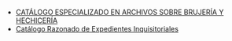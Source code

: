 - [CATÁLOGO ESPECIALIZADO EN ARCHIVOS SOBRE BRUJERÍA Y HECHICERÍA](https://www.lanmo.unam.mx/brujeriayhechiceria/acerca.php)
- [Catálogo Razonado de Expedientes Inquisitoriales](https://www.lanmo.unam.mx/brujeriayhechiceria/acerca.php)
